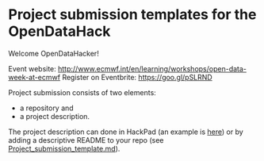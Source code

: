 # Project submission templates for the OpenDataHack

Welcome OpenDataHacker!

Event website: http://www.ecmwf.int/en/learning/workshops/open-data-week-at-ecmwf
Register on Eventbrite: https://goo.gl/pSLRND

Project submission consists of two elements: 

- a repository and 
- a project description. 

The project description can done in HackPad (an example is [here](https://hackpad.com/Project-submission-template-Xh6U3CMlDYc)) or by adding a descriptive README to your repo (see [Project_submission_template.md](Project_submission_template.md)). 
